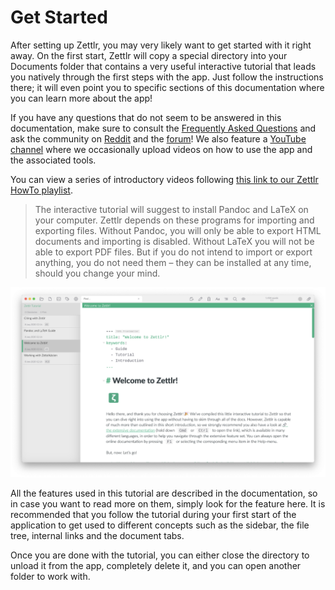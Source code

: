 # Get Started

After setting up Zettlr, you may very likely want to get started with it right away. On the first start, Zettlr will copy a special directory into your Documents folder that contains a very useful interactive tutorial that leads you natively through the first steps with the app. Just follow the instructions there; it will even point you to specific sections of this documentation where you can learn more about the app!

If you have any questions that do not seem to be answered in this documentation, make sure to consult the [Frequently Asked Questions](faq.md) and ask the community on [Reddit](https://www.reddit.com/r/Zettlr/) and the [forum](https://forum.zettlr.com/)! We also feature a [YouTube channel](https://www.youtube.com/c/Zettlr/) where we occasionally upload videos on how to use the app and the associated tools.

You can view a series of introductory videos following [this link to our Zettlr HowTo playlist](https://www.youtube.com/playlist?list=PL2ydvDwV-1u5ncnkxQWZhbHQdwpY2fx5f).

> The interactive tutorial will suggest to install Pandoc and LaTeX on your computer. Zettlr depends on these programs for importing and exporting files. Without Pandoc, you will only be able to export HTML documents and importing is disabled. Without LaTeX you will not be able to export PDF files. But if you do not intend to import or export anything, you do not need them – they can be installed at any time, should you change your mind.

![An impression of the application on first start on macOS](img/first_start.png)

All the features used in this tutorial are described in the documentation, so in case you want to read more on them, simply look for the feature here. It is recommended that you follow the tutorial during your first start of the application to get used to different concepts such as the sidebar, the file tree, internal links and the document tabs.

Once you are done with the tutorial, you can either close the directory to unload it from the app, completely delete it, and you can open another folder to work with.
